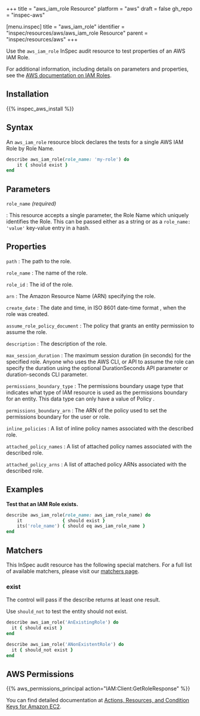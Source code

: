 +++
title = "aws_iam_role Resource"
platform = "aws"
draft = false
gh_repo = "inspec-aws"

[menu.inspec]
title = "aws_iam_role"
identifier = "inspec/resources/aws/aws_iam_role Resource"
parent = "inspec/resources/aws"
+++

Use the `aws_iam_role` InSpec audit resource to test properties of an AWS IAM Role.

For additional information, including details on parameters and properties, see the [AWS documentation on IAM Roles](https://docs.aws.amazon.com/IAM/latest/UserGuide/id_roles.html).

## Installation

{{% inspec_aws_install %}}

## Syntax

An `aws_iam_role` resource block declares the tests for a single AWS IAM Role by Role Name.

```ruby
describe aws_iam_role(role_name: 'my-role') do
    it { should exist }
end
```

## Parameters

`role_name` _(required)_

: This resource accepts a single parameter, the Role Name which uniquely identifies the Role.
  This can be passed either as a string or as a `role_name: 'value'` key-value entry in a hash.

## Properties

`path`
: The path to the role.

`role_name`
: The name of the role.

`role_id`
: The id of the role.

`arn`
: The Amazon Resource Name (ARN) specifying the role.

`create_date`
: The date and time, in ISO 8601 date-time format , when the role was created.

`assume_role_policy_document`
: The policy that grants an entity permission to assume the role.

`description`
: The description of the role.

`max_session_duration`
: The maximum session duration (in seconds) for the specified role. Anyone who uses the AWS CLI, or API to assume the role can specify the duration using the optional DurationSeconds API parameter or duration-seconds CLI parameter.

`permissions_boundary_type`
: The permissions boundary usage type that indicates what type of IAM resource is used as the permissions boundary for an entity. This data type can only have a value of Policy .

`permissions_boundary_arn`
: The ARN of the policy used to set the permissions boundary for the user or role.

`inline_policies`
: A list of inline policy names associated with the described role.

`attached_policy_names`
: A list of attached policy names associated with the described role.

`attached_policy_arns`
: A list of attached policy ARNs associated with the described role.

## Examples

**Test that an IAM Role exists.**

```ruby
describe aws_iam_role(role_name: aws_iam_role_name) do
    it               { should exist }
    its('role_name') { should eq aws_iam_role_name }
end
```

## Matchers

This InSpec audit resource has the following special matchers. For a full list of available matchers, please visit our [matchers page](https://www.inspec.io/docs/reference/matchers/).


### exist

The control will pass if the describe returns at least one result.

Use `should_not` to test the entity should not exist.

```ruby
describe aws_iam_role('AnExistingRole') do
  it { should exist }
end
```

```ruby
describe aws_iam_role('ANonExistentRole') do
  it { should_not exist }
end
```

## AWS Permissions

{{% aws_permissions_principal action="IAM:Client:GetRoleResponse" %}}

You can find detailed documentation at [Actions, Resources, and Condition Keys for Amazon EC2](https://docs.aws.amazon.com/IAM/latest/UserGuide/list_amazonec2.html).

